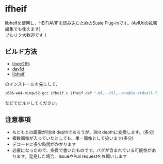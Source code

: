 # ifheif
libheifを使用し、HEIF/AVIFを読み込むためのSusie Plug-inです。(AviUtlの拡張編集でも使えます)  
プルリク大歓迎です！

## ビルド方法
+ [libde265](https://github.com/strukturag/libde265)
+ [dav1d](https://code.videolan.org/videolan/dav1d)
+ [libheif](https://github.com/strukturag/libheif)

のインストールを先にして、

```sh
i686-w64-mingw32-gcc ifheif.c ifheif.def "-Wl,--dll,--enable-stdcall-fixup" -o ifheif.spi `PKG_CONFIG_PATH=任意のフォルダ i686-w64-mingw32-pkg-config --libs --cflags libheif libde265 dav1d` -static -shared
```

などでビルドしてください。

## 注意事項
+ もともとの画像が何bit depthであろうが、8bit depthに変換します。(多分)
+ 複数画像が入っていたとしても、単一画像として扱います(多分)
+ デコードに多少時間がかかります
+ 必要になったので、突貫で書いたものです。バグが含まれている可能性があります。発見した場合、IssueやPull requestをお願いします

